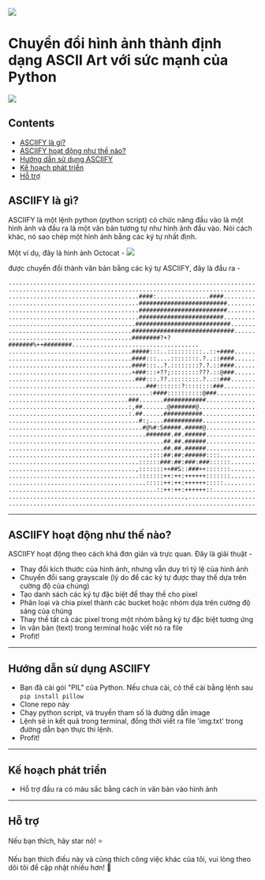 ![](https://github.com/RameshAditya/asciify/blob/master/github-resources/logo.JPG)
# Chuyển đổi hình ảnh thành định dạng ASCII Art với sức mạnh của Python


![](https://github.com/RameshAditya/asciify/blob/master/github-resources/sample.gif)

## Contents
- [ASCIIFY là gì?](#what-asciify-is)
- [ASCIIFY hoạt động như thế nào?](#how-asciify-works)
- [Hướng dẫn sử dụng ASCIIFY](#how-to-use-asciify)
- [Kế hoạch phát triển](#future-plans)
- [Hỗ trợ](#support-me)

## ASCIIFY là gì?
ASCIIFY là một lệnh python (python script) có chức năng đầu vào là một hình ảnh và đầu ra là một văn bản tương tự như hình ảnh đầu vào.
Nói cách khác, nó sao chép một hình ảnh bằng các ký tự nhất định.

Một ví dụ, đây là hình ảnh Octocat - 
![](https://github.com/RameshAditya/asciify/blob/master/octocat.png)

được chuyển đổi thành văn bản bằng các ký tự ASCIIFY, đây là đầu ra -

```
....................................................................................................
....................................................................................................
.....................................####:...............####.......................................
.....................................#########################......................................
.....................................#########################......................................
.....................................########################.......................................
....................................###########################.....................................
...................................#############################....................................
...................................########?+?#######%++########....................................
...................................#####:::..::::::::::..::+####....................................
...................................####:::....::::::::.?..::####....................................
...................................####:::..?.::::::::?.?.::####....................................
...................................+###:::+??;::::::::???.::@###....................................
....................................###:::.??.::::::::.?..::###.....................................
.......................................###:::::::?::::::::###.......................................
........................................:####::::::::::@###.........................................
..................................###.......############............................................
..................................:,##.......@#######@..............................................
..................................:.##......###########.............................................
.....................................#:;....###########.............................................
......................................#@%#:S#####.#####@............................................
.......................................#######.##.######............................................
............................................##.##.######............................................
............................................##.##.######............................................
........................................::::##:##:######::::........................................
.....................................::::::###:##:###:###::::::.....................................
....................................,:::::::++##S::###++:::::::.....................................
.....................................:::::::++:++:++++++:::::::.....................................
.......................................:::::++:++:++++++:::::.......................................
..........................................::++:++:++++++::..........................................
..................................................,.................................................
....................................................................................................
```
-------------------------------------------------------------------------------------------------------

## ASCIIFY hoạt động như thế nào?
ASCIIFY hoạt động theo cách khá đơn giản và trực quan.
Đây là giải thuật -
- Thay đổi kích thước của hình ảnh, nhưng vẫn duy trì tỷ lệ của hình ảnh
- Chuyển đổi sang grayscale (lý do để các ký tự được thay thế dựa trên cường độ của chúng)
- Tạo danh sách các ký tự đặc biệt để thay thế cho pixel
- Phân loại và chia pixel thành các bucket hoặc nhóm dựa trên cường độ sáng của chúng
- Thay thế tất cả các pixel trong một nhóm bằng ký tự đặc biệt tương ứng
- In văn bản (text) trong terminal hoặc viết nó ra file
- Profit!

-------------------------------------------------------------------------------------------------------
## Hướng dẫn sử dụng ASCIIFY
- Bạn đã cài gói "PIL" của Python. Nếu chưa cài, có thể cài bằng lệnh sau `pip install pillow`
- Clone repo này
- Chạy python script, và truyền tham số là đường dẫn image
- Lệnh sẽ in kết quả trong terminal, đồng thời viết ra file 'img.txt' trong đường dẫn bạn thực thi lệnh.
- Profit!

-------------------------------------------------------------------------------------------------------
## Kế hoạch phát triển
- Hỗ trợ đầu ra có màu sắc bằng cách in văn bản vào hình ảnh

-------------------------------------------------------------------------------------------------------
## Hỗ trợ
Nếu bạn thích, hãy star nó! :star:

Nếu bạn thích điều này và cũng thích công việc khác của tôi, vui lòng theo dõi tôi để cập nhật nhiều hơn! :slightly_smiling_face:

